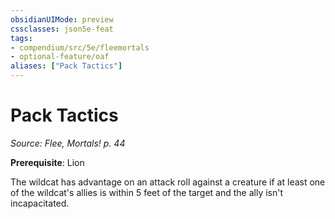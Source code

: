 ```yaml
---
obsidianUIMode: preview
cssclasses: json5e-feat
tags:
- compendium/src/5e/fleemortals
- optional-feature/oaf
aliases: ["Pack Tactics"]
---
```

# Pack Tactics
*Source: Flee, Mortals! p. 44*  

**Prerequisite**: Lion

The wildcat has advantage on an attack roll against a creature if at least one of the wildcat's allies is within 5 feet of the target and the ally isn't incapacitated.
